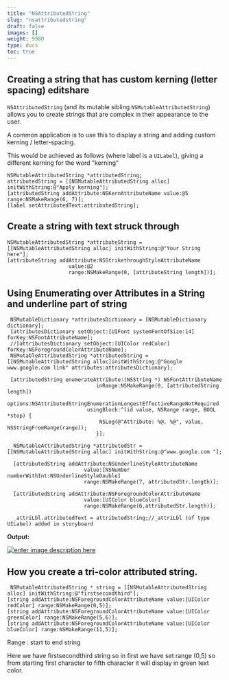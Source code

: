 ```yaml
---
title: "NSAttributedString"
slug: "nsattributedstring"
draft: false
images: []
weight: 9980
type: docs
toc: true
---
```


## Creating a string that has custom kerning (letter spacing) editshare
`NSAttributedString` (and its mutable sibling `NSMutableAttributedString`)  allows you to create strings that are complex in their appearance to the user.

A common application is to use this to display a string and adding custom kerning / letter-spacing.

This would be achieved as follows (where label is a `UILabel`), giving a different kerning for the word "kerning"



    NSMutableAttributedString *attributedString;
    attributedString = [[NSMutableAttributedString alloc] initWithString:@"Apply kerning"];
    [attributedString addAttribute:NSKernAttributeName value:@5 range:NSMakeRange(6, 7)];
    [label setAttributedText:attributedString];



##  Create a string with text struck through
    NSMutableAttributedString *attributeString = [[NSMutableAttributedString alloc] initWithString:@"Your String here"];
    [attributeString addAttribute:NSStrikethroughStyleAttributeName
                        value:@2
                        range:NSMakeRange(0, [attributeString length])];

## Using Enumerating over Attributes in a String and underline part of string


     NSMutableDictionary *attributesDictionary = [NSMutableDictionary dictionary];
     [attributesDictionary setObject:[UIFont systemFontOfSize:14] forKey:NSFontAttributeName];
     //[attributesDictionary setObject:[UIColor redColor] forKey:NSForegroundColorAttributeName];
     NSMutableAttributedString *attributedString = [[NSMutableAttributedString alloc]initWithString:@"Google www.google.com link" attributes:attributesDictionary];
    
     [attributedString enumerateAttribute:(NSString *) NSFontAttributeName
                                 inRange:NSMakeRange(0, [attributedString length])
                                 options:NSAttributedStringEnumerationLongestEffectiveRangeNotRequired
                              usingBlock:^(id value, NSRange range, BOOL *stop) {
                                  NSLog(@"Attribute: %@, %@", value, NSStringFromRange(range));
                                 }];
    
      NSMutableAttributedString *attributedStr = [[NSMutableAttributedString alloc] initWithString:@"www.google.com "];
    
      [attributedString addAttribute:NSUnderlineStyleAttributeName
                             value:[NSNumber numberWithInt:NSUnderlineStyleDouble]
                             range:NSMakeRange(7, attributedStr.length)];
    
      [attributedString addAttribute:NSForegroundColorAttributeName
                             value:[UIColor blueColor]
                             range:NSMakeRange(6,attributedStr.length)];

      _attriLbl.attributedText = attributedString;//_attriLbl (of type UILabel) added in storyboard

**Output:**

[![enter image description here][1]][1]


  [1]: http://i.stack.imgur.com/nqxsQ.png

## How you create a tri-color attributed string.
     NSMutableAttributedString * string = [[NSMutableAttributedString alloc] initWithString:@"firstsecondthird"];
    [string addAttribute:NSForegroundColorAttributeName value:[UIColor redColor] range:NSMakeRange(0,5)];
    [string addAttribute:NSForegroundColorAttributeName value:[UIColor greenColor] range:NSMakeRange(5,6)];
    [string addAttribute:NSForegroundColorAttributeName value:[UIColor blueColor] range:NSMakeRange(11,5)];


Range : start to end string 

Here we have firstsecondthird string so in first we have set range (0,5) so from starting first character to fifth character it will display in green text color.


